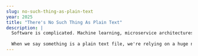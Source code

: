 ```yaml
---
slug: no-such-thing-as-plain-text
year: 2025
title: "There's No Such Thing As Plain Text"
description: |
  Software is complicated. Machine learning, microservice architectures, message queues... every few months there's another revolutionary idea to consider, another framework to learn. And underneath so many of these amazing ideas and abstractions is text. When you work in software, you spend your life working with text. Some of those text files are source code, some are configuration files, some of them are documentation. Editors, revision control systems, programming languages - everything from C# and HTML to Git and VS Code is based on the idea that we're working with "plain text" files. But... what if I told you there's no such thing?
  
  When we say something is a plain text file, we're relying on a huge number of assumptions - about operating systems, editors, file formats, language, culture, history... and, most of the time, that's OK. But when it goes wrong, good old plain text can lead to some of the weirdest bugs you've ever seen. Why is there Chinese in the SQL event logs? Why has the city of Aarhus disappeared? And why does Magnus Mårtensson always have trouble getting into the USA? Join Dylan Beattie for a fascinating look into the hidden world of text files - from the history of mechanical teletypes, to how emoji skin tones actually work.  We'll look at some memorable bugs, some golden rules for working with plain text, and we'll find out what the phrase "PIKE MATCHBOX" has to do with driving in the Soviet Union.
--- 
```

